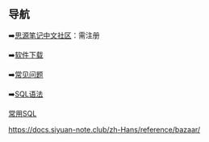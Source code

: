 ## 导航

➡️[思源笔记中文社区](https://ld246.com/tag/siyuan)：需注册

➡️[软件下载](https://b3log.org/siyuan/download.html)

➡️[常见问题](https://ld246.com/article/1697266399195)

➡️[SQL语法](https://ld246.com/article/1683355095671)

[常用SQL](https://ld246.com/article/1683355095671#2-%E5%B8%B8%E7%94%A8-SQL-%E6%9F%A5%E8%AF%A2%E7%A4%BA%E4%BE%8B)

https://docs.siyuan-note.club/zh-Hans/reference/bazaar/
